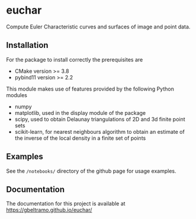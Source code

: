 # euchar

Compute Euler Characteristic curves and surfaces of image and point data.

## Installation

For the package to install correctly the prerequisites are

- CMake version >= 3.8
- pybind11 version >= 2.2

This module makes use of features provided by the following Python modules

- numpy
- matplotlib, used in the display module of the package
- scipy, used to obtain Delaunay triangulations of 2D and 3d finite point sets
- scikit-learn, for nearest neighbours algorithm to obtain an estimate of the inverse of the local density in a finite set of points


## Examples

See the `/notebooks/` directory of the github page for usage examples.


## Documentation

The documentation for this project is available at https://gbeltramo.github.io/euchar/